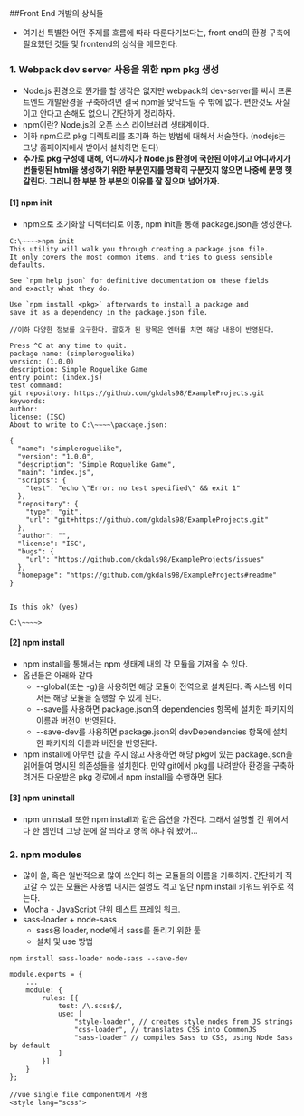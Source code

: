 ##Front End 개발의 상식들
+ 여기선 특별한 어떤 주제를 흐름에 따라 다룬다기보다는, front end의 환경 구축에 필요했던 것들 및 frontend의 상식을 메모한다.

### 1. Webpack dev server 사용을 위한 npm pkg 생성
+ Node.js 환경으로 뭔가를 할 생각은 없지만 webpack의 dev-server를 써서 프론트엔드 개발환경을 구축하려면 결국 npm을 맞닥드릴 수 밖에 없다. 편한것도 사실이고 안다고 손해도 없으니 간단하게 정리하자.
+ npm이란? Node.js의 오픈 소스 라이브러리 생태계이다.
+ 이하 npm으로 pkg 디렉토리를 초기화 하는 방법에 대해서 서술한다. (nodejs는 그냥 홈페이지에서 받아서 설치하면 된다)
+ **추가로 pkg 구성에 대해, 어디까지가 Node.js 환경에 국한된 이야기고 어디까지가 번들링된 html을 생성하기 위한 부분인지를 명확히 구분짓지 않으면 나중에 분명 햇갈린다. 그러니 한 부분 한 부분의 이유를 잘 짚으며 넘어가자.**
#### [1] npm init
+ npm으로 초기화할 디렉터리로 이동, npm init을 통해 package.json을 생성한다. 
```
C:\~~~~>npm init
This utility will walk you through creating a package.json file.
It only covers the most common items, and tries to guess sensible defaults.

See `npm help json` for definitive documentation on these fields
and exactly what they do.

Use `npm install <pkg>` afterwards to install a package and
save it as a dependency in the package.json file.

//이하 다양한 정보를 요구한다. 괄호가 된 항목은 엔터를 치면 해당 내용이 반영된다.

Press ^C at any time to quit.
package name: (simpleroguelike)
version: (1.0.0)
description: Simple Roguelike Game
entry point: (index.js)
test command:
git repository: https://github.com/gkdals98/ExampleProjects.git
keywords:
author:
license: (ISC)
About to write to C:\~~~~\package.json:

{
  "name": "simpleroguelike",
  "version": "1.0.0",
  "description": "Simple Roguelike Game",
  "main": "index.js",
  "scripts": {
    "test": "echo \"Error: no test specified\" && exit 1"
  },
  "repository": {
    "type": "git",
    "url": "git+https://github.com/gkdals98/ExampleProjects.git"
  },
  "author": "",
  "license": "ISC",
  "bugs": {
    "url": "https://github.com/gkdals98/ExampleProjects/issues"
  },
  "homepage": "https://github.com/gkdals98/ExampleProjects#readme"
}


Is this ok? (yes)

C:\~~~~>
```

#### [2] npm install
+ npm install을 통해서는 npm 생태계 내의 각 모듈을 가져올 수 있다.
+ 옵션들은 아래와 같다
    * --global(또는 -g)을 사용하면 해당 모듈이 전역으로 설치된다. 즉 시스템 어디서든 해당 모듈을 실행할 수 있게 된다. 
    * --save를 사용하면 package.json의 dependencies 항목에 설치한 패키지의 이름과 버전이 반영된다.
    * --save-dev를 사용하면 package.json의 devDependencies 항목에 설치한 패키지의 이름과 버전을 반영된다.
+ npm install에 아무런 값을 주지 않고 사용하면 해당 pkg에 있는 package.json을 읽어들여 명시된 의존성들을 설치한다. 만약 git에서 pkg를 내려받아 환경을 구축하려거든 다운받은 pkg 경로에서 npm install을 수행하면 된다.

#### [3] npm uninstall
+ npm uninstall 또한 npm install과 같은 옵션을 가진다. 그래서 설명할 건 위에서 다 한 셈인데 그냥 눈에 잘 띄라고 항목 하나 줘 봤어...

### 2. npm modules
+ 많이 쓸, 혹은 일반적으로 많이 쓰인다 하는 모듈들의 이름을 기록하자. 간단하게 적고갈 수 있는 모듈은 사용법 내지는 설명도 적고 일단 npm install 키워드 위주로 적는다.
+ Mocha - JavaScript 단위 테스트 프레임 워크.
+ sass-loader + node-sass
    * sass용 loader, node에서 sass를 돌리기 위한 툴
    * 설치 및 use 방법
```
npm install sass-loader node-sass --save-dev
```
```
module.exports = {
    ...
    module: {
        rules: [{
            test: /\.scss$/,
            use: [
                "style-loader", // creates style nodes from JS strings
                "css-loader", // translates CSS into CommonJS
                "sass-loader" // compiles Sass to CSS, using Node Sass by default
            ]
        }]
    }
};
```
```
//vue single file component에서 사용 
<style lang="scss">
```